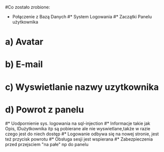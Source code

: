 #Co zostało zrobione:
* Połączenie z Bazą Danych
#* System Logowania
#* Zaczątki Panelu użytkownika 
#    a) Avatar
#    b) E-mail 
#    c) Wyswietlanie nazwy uzytkownika
#    d) Powrot z panelu
#* Uodpornienie sys. logowania na sql-injection
#*  Informacje takie jak Opis, IDużytkownika itp są pobierane ale nie wyswietlane,także w razie czego jest do niech dostęp
#*  Logowanie odbywa się na nowej stronie, jest też przycisk powrotu 
#*  Obsługa sesji jest wspierana 
#*  Zabezpieczenia przed przejsciem "na pałe" np do panelu 
